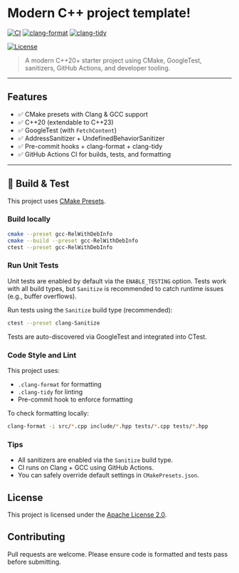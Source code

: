 # Modern C++ project template!

[![CI](https://github.com/ramsafin/modern-cpp-project-template/actions/workflows/ci.yml/badge.svg)](https://github.com/ramsafin/modern-cpp-project-template/actions/workflows/ci.yml)
[![clang-format](https://github.com/ramsafin/modern-cpp-project-template/actions/workflows/clang-format.yml/badge.svg)](https://github.com/ramsafin/modern-cpp-project-template/actions/workflows/clang-format.yml)
[![clang-tidy](https://github.com/ramsafin/modern-cpp-project-template/actions/workflows/clang-tidy.yml/badge.svg)](https://github.com/ramsafin/modern-cpp-project-template/actions/workflows/clang-tidy.yml)

[![License](https://img.shields.io/badge/License-Apache_2.0-blue.svg)](LICENSE)

> A modern C++20+ starter project using CMake, GoogleTest, sanitizers, GitHub Actions, and developer tooling.

---

## Features

- ✅ CMake presets with Clang & GCC support
- ✅ C++20 (extendable to C++23)
- ✅ GoogleTest (with `FetchContent`)
- ✅ AddressSanitizer + UndefinedBehaviorSanitizer
- ✅ Pre-commit hooks + clang-format + clang-tidy
- ✅ GitHub Actions CI for builds, tests, and formatting

---

## 🚀 Build & Test

This project uses [CMake Presets](https://cmake.org/cmake/help/latest/manual/cmake-presets.7.html).

### Build locally

```bash
cmake --preset gcc-RelWithDebInfo
cmake --build --preset gcc-RelWithDebInfo
ctest --preset gcc-RelWithDebInfo
```

### Run Unit Tests

Unit tests are enabled by default via the `ENABLE_TESTING` option.
Tests work with all build types, but `Sanitize` is recommended to catch runtime issues (e.g., buffer overflows).

Run tests using the `Sanitize` build type (recommended):
```bash
ctest --preset clang-Sanitize
```

Tests are auto-discovered via GoogleTest and integrated into CTest.

### Code Style and Lint

This project uses:
- `.clang-format` for formatting
- `.clang-tidy` for linting
- Pre-commit hook to enforce formatting

To check formatting locally:
```bash
clang-format -i src/*.cpp include/*.hpp tests/*.cpp tests/*.hpp
```

### Tips

- All sanitizers are enabled via the `Sanitize` build type.
- CI runs on Clang + GCC using GitHub Actions.
- You can safely override default settings in `CMakePresets.json`.

## License

This project is licensed under the [Apache License 2.0](LICENSE).

## Contributing

Pull requests are welcome. Please ensure code is formatted and tests pass before submitting.
